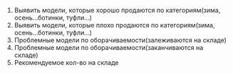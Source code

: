 1) Выявить модели, которые хорошо продаются по категориям(зима, осень...ботинки, туфли...)
2) Выявить модели, которые плохо продаются по категориям(зима, осень...ботинки, туфли...)
3) Проблемные модели по оборачиваемости(залеживаются на складе)
4) Проблемные модели по оборачиваемости(заканчиваются на складе)
5) Рекомендуемое кол-во на складе
